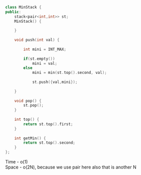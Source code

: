 ```c++
class MinStack {
public:
    stack<pair<int,int>> st;
    MinStack() {
        
    }
    
    void push(int val) {
        
        int mini = INT_MAX;
        
        if(st.empty())
            mini = val;
        else
            mini = min(st.top().second, val);
        
            st.push({val,mini});
            
    }
    
    void pop() {
        st.pop();
    }
    
    int top() {
        return st.top().first;
    }
    
    int getMin() {
        return st.top().second;
    }
};

```
Time - o(1) </br>
Space - o(2N), because we use pair here also that is another N
